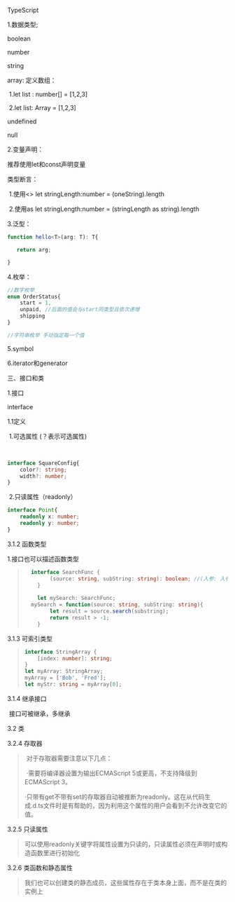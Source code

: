 TypeScript

1.数据类型;

boolean

number

string

array:	定义数组：

​	1.let list : number[] = [1,2,3]

​	2.let list: Array<number> = [1,2,3]

undefined

null

2.变量声明：

推荐使用let和const声明变量

类型断言：

​	1.使用<>  let stringLength:number = (<string>oneString).length

​	2.使用as	let stringLength:number = (stringLength as string).length

3.泛型：

```typescript
function hello<T>(arg: T): T{

​	return arg;

}
```

4.枚举：

```typescript
//数字枚举
enum OrderStatus{
	start = 1,
	unpaid,	//后面的值会与start同类型且依次递增
	shipping
}

//字符串枚举 手动指定每一个值
```

5.symbol

6.iterator和generator



三、接口和类

1.接口

interface

1.1定义

​	1.可选属性 (？表示可选属性)

​		

```typescript
interface SquareConfig{
	color?: string;
	width?: number;
}
```

​	2.只读属性（readonly）

```typescript
interface Point{
	readonly x: number;
	readonly y: number;
}
```





3.1.2 函数类型

1.接口也可以描述函数类型

> ```typescript
> 	interface SearchFunc {
>         (source: string, subString: string): boolean; //(入参: 入参类型,[...]): 返回值类型
>     }
>     
>     let mySearch: SearchFunc;
> 	mySearch = function(source: string, subString: string){
>         let result = source.search(substring);
>         return result > -1;
>     }
> ```
>
> 

3.1.3 可索引类型

> ```typescript
> interface StringArray {
>     [index: number]: string;
> }
> let myArray: StringArray;
> myArray = ['Bob', 'Fred'];
> let myStr: string = myArray[0];
> ```

3.1.4 继承接口

​	接口可被继承，多继承

3.2 类

3.2.4 存取器

> ​	对于存取器需要注意以下几点：
>
> ​	·需要将编译器设置为输出ECMAScript 5或更高，不支持降级到ECMAScript 3。
>
> ​	·只带有get不带有set的存取器自动被推断为readonly。这在从代码生成.d.ts文件时是有帮助的，因为利用这个属性的用户会看到不允许改变它的值。

3.2.5 只读属性

> 可以使用readonly关键字将属性设置为只读的，只读属性必须在声明时或构造函数里进行初始化

3.2.6 类函数和静态属性

> 我们也可以创建类的静态成员，这些属性存在于类本身上面，而不是在类的实例上